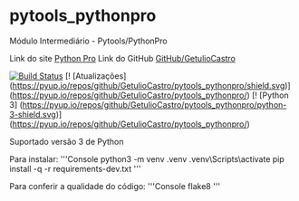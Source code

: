# pytools_pythonpro

Módulo Intermediário - Pytools/PythonPro

Link do site [Python Pro](https://www.python.pro.br)
Link do GitHub [GitHub/GetulioCastro](https://github.com/GetulioCastro/pytools_pythonpro)


[![Build Status](https://travis-ci.org/GetulioCastro/pytools_pythonpro.svg?branch=master)](https://travis-ci.org/GetulioCastro/pytools_pythonpro)
[! [Atualizações] (https://pyup.io/repos/github/GetulioCastro/pytools_pythonpro/shield.svg)] (https://pyup.io/repos/github/GetulioCastro/pytools_pythonpro/)
[! [Python 3] (https://pyup.io/repos/github/GetulioCastro/pytools_pythonpro/python-3-shield.svg)] (https://pyup.io/repos/github/GetulioCastro/pytools_pythonpro/)

Suportado versão 3 de Python

Para instalar:
'''Console
python3 -m venv .venv
.venv\Scripts\activate
pip install -q -r requirements-dev.txt
'''

Para conferir a qualidade do código:
'''Console
flake8
'''